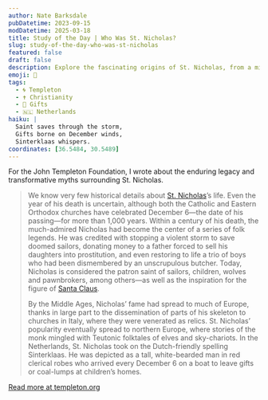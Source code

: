 ```yaml
---
author: Nate Barksdale
pubDatetime: 2023-09-15
modDatetime: 2025-03-18
title: Study of the Day | Who Was St. Nicholas?
slug: study-of-the-day-who-was-st-nicholas
featured: false
draft: false
description: Explore the fascinating origins of St. Nicholas, from a miracle-working saint to the inspiration behind Santa Claus.
emoji: 🎅
tags:
  - 🌀 Templeton
  - ✝️ Christianity
  - 🎁 Gifts
  - 🇳🇱 Netherlands
haiku: |
  Saint saves through the storm,  
  Gifts borne on December winds,  
  Sinterklaas whispers.
coordinates: [36.5484, 30.5489]
---
```


For the John Templeton Foundation, I wrote about the enduring legacy and transformative myths surrounding St. Nicholas.

> We know very few historical details about [St. Nicholas](https://www.biography.com/religious-figure/saint-nicholas)’s life. Even the year of his death is uncertain, although both the Catholic and Eastern Orthodox churches have celebrated December 6—the date of his passing—for more than 1,000 years. Within a century of his death, the much-admired Nicholas had become the center of a series of folk legends. He was credited with stopping a violent storm to save doomed sailors, donating money to a father forced to sell his daughters into prostitution, and even restoring to life a trio of boys who had been dismembered by an unscrupulous butcher. Today, Nicholas is considered the patron saint of sailors, children, wolves and pawnbrokers, among others—as well as the inspiration for the figure of [Santa Claus](https://www.history.com/topics/christmas/santa-claus).
>
> By the Middle Ages, Nicholas’ fame had spread to much of Europe, thanks in large part to the dissemination of parts of his skeleton to churches in Italy, where they were venerated as relics. St. Nicholas’ popularity eventually spread to northern Europe, where stories of the monk mingled with Teutonic folktales of elves and sky-chariots. In the Netherlands, St. Nicholas took on the Dutch-friendly spelling Sinterklaas. He was depicted as a tall, white-bearded man in red clerical robes who arrived every December 6 on a boat to leave gifts or coal-lumps at children’s homes.

[Read more at templeton.org](https://www.history.com/news/who-was-st-nicholas)
